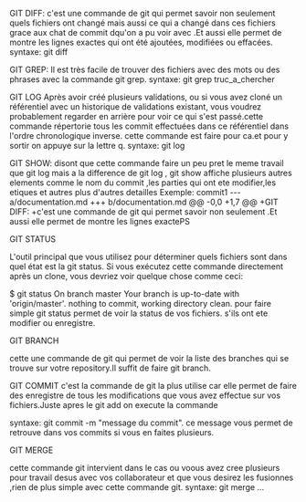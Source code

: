GIT DIFF:
c'est une commande de git qui permet savoir non seulement quels fichiers ont changé mais aussi ce qui a changé dans ces fichiers grace aux chat de commit dqu'on a pu voir avec <git log>.Et aussi elle permet de  montre les lignes exactes qui ont été ajoutées, modifiées ou effacées.
syntaxe:
git diff <ici on met les chat du commit en question>

GIT GREP:
Il est très facile de trouver des fichiers avec des mots ou des phrases avec la commande git grep.
syntaxe:
git grep truc_a_chercher

GIT LOG
Après avoir créé plusieurs validations, ou si vous avez cloné un référentiel avec un historique de validations existant, vous voudrez probablement regarder en arrière pour voir ce qui s'est passé.cette commande répertorie tous les commit effectuées dans ce référentiel dans l'ordre chronologique inverse. cette commande est faire pour ca.et pour y sortir on appuye sur la lettre q.
syntaxe:
git log


GIT SHOW:
disont que cette commande faire un peu pret le meme travail que git log mais a la difference de git log , git show affiche plusieurs autres elements comme le nom du commit ,les parties qui ont ete modifier,les etiques et autres plus d'autres detailles
Exemple:
    commit1
--- a/documentation.md
+++ b/documentation.md
@@ -0,0 +1,7 @@
+GIT DIFF:
+c'est une commande de git qui permet savoir non seulement 
<git log>.Et aussi elle permet de  montre les lignes exactePS


GIT STATUS

L'outil principal que vous utilisez pour déterminer quels fichiers sont dans quel état est la git status. Si vous exécutez cette commande directement après un clone, vous devriez voir quelque chose comme ceci:

$ git status
On branch master
Your branch is up-to-date with 'origin/master'.
nothing to commit, working directory clean.
pour faire simple git status permet de voir la status de vos fichiers.
s'ils ont ete  modifier ou enregistre.


GIT BRANCH

cette une commande de git qui permet de voir la liste des branches qui se trouve sur votre repository.Il suffit de faire git branch.


GIT COMMIT
c'est la commande de git la plus utilise car elle permet de faire des enregistre de tous les modifications que vous avez effectue sur vos fichiers.Juste apres le git add on execute la commande

syntaxe: git commit -m "message du commit".
ce message vous permet de retrouve dans vos commits si vous en faites plusieurs.

GIT MERGE

cette commande git intervient dans le cas ou voous avez cree plusieurs pour travail desus avec vos collaborateur et que vous desirez les fusionnes ,rien de plus simple avec cette commande git.
syntaxe:
git merge <le nom de la branche que vous decirez fusionnez>...
